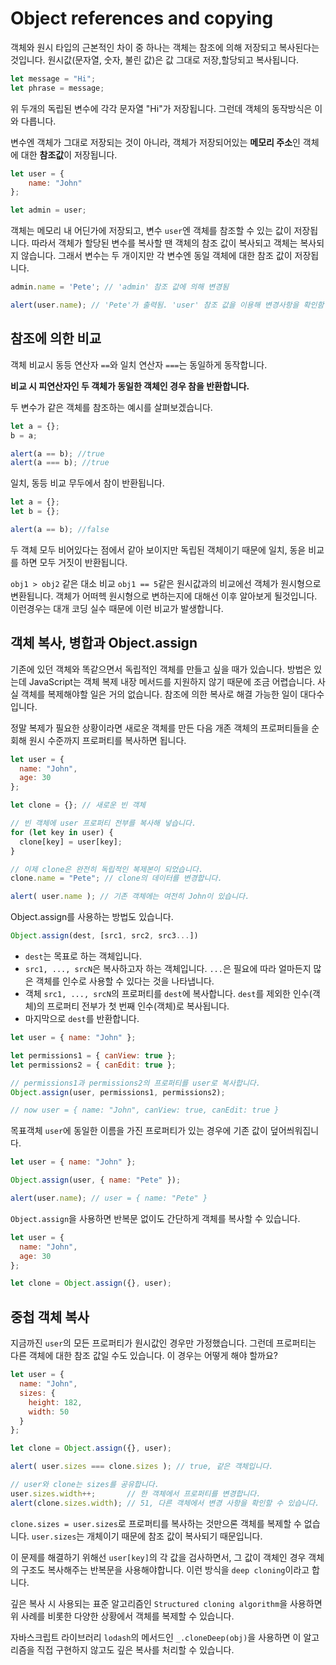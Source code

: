 # Object references and copying

객체와 원시 타입의 근본적인 차이 중 하나는 객체는 참조에 의해 저장되고 복사된다는 것입니다. 원시값(문자열, 숫자, 불린 값)은 값 그대로 저장,할당되고 복사됩니다.

```javascript
let message = "Hi";
let phrase = message;
```

위 두개의 독립된 변수에 각각 문자열 "Hi"가 저장됩니다. 그런데 객체의 동작방식은 이와 다릅니다.

변수엔 객체가 그대로 저장되는 것이 아니라, 객체가 저장되어있는 **메모리 주소**인 객체에 대한 **참조값**이 저장됩니다.

```javascript
let user = {
    name: "John"
};

let admin = user;
```

객체는 메모리 내 어딘가에 저장되고, 변수 `user`엔 객체를 참조할 수 있는 값이 저장됩니다. 따라서 객체가 할당된 변수를 복사할 땐 객체의 참조 값이 복사되고 객체는 복사되지 않습니다. 그래서 변수는 두 개이지만 각 변수엔 동일 객체에 대한 참조 값이 저장됩니다.

```javascript
admin.name = 'Pete'; // 'admin' 참조 값에 의해 변경됨

alert(user.name); // 'Pete'가 출력됨. 'user' 참조 값을 이용해 변경사항을 확인함
```

## 참조에 의한 비교

객체 비교시 동등 연산자 `==`와 일치 연산자 `===`는 동일하게 동작합니다.

**비교 시 피연산자인 두 객체가 동일한 객체인 경우 참을 반환합니다.**

두 변수가 같은 객체를 참조하는 예시를 살펴보겠습니다.

```javascript
let a = {};
b = a;

alert(a == b); //true
alert(a === b); //true
```

일치, 동등 비교 무두에서 참이 반환됩니다.

```javascript
let a = {};
let b = {};

alert(a == b); //false
```

두 객체 모두 비어있다는 점에서 같아 보이지만 독립된 객체이기 때문에 일치, 동읃 비교를 하면 모두 거짓이 반환됩니다.

`obj1 > obj2` 같은 대소  비교 `obj1 == 5`같은 원시값과의 비교에선 객체가 원시형으로 변환됩니다. 객체가 어떠헥 원시형으로 변하는지에 대해선 이후 알아보게 될것입니다. 이런경우는 대개 코딩 실수 때문에 이런 비교가 발생합니다.

## 객체 복사, 병합과 Object.assign

기존에 있던 객체와 똑같으면서 독립적인 객체를 만들고 싶을 때가 있습니다. 방법은 있는데 JavaScript는 객체 복제 내장 메서드를 지원하지 않기 때문에 조금 어렵습니다. 사실 객체를 복제해야할 일은 거의 없습니다. 참조에 의한 복사로 해결 가능한 일이 대다수입니다.

정말 복제가 필요한 상황이라면 새로운 객체를 만든 다음 개존 객체의 프로퍼티들을 순회해 원시 수준까지 프로퍼티를 복사하면 됩니다.

```javascript
let user = {
  name: "John",
  age: 30
};

let clone = {}; // 새로운 빈 객체

// 빈 객체에 user 프로퍼티 전부를 복사해 넣습니다.
for (let key in user) {
  clone[key] = user[key];
}

// 이제 clone은 완전히 독립적인 복제본이 되었습니다.
clone.name = "Pete"; // clone의 데이터를 변경합니다.

alert( user.name ); // 기존 객체에는 여전히 John이 있습니다.
```

Object.assign를 사용하는 방법도 있습니다.

```javascript
Object.assign(dest, [src1, src2, src3...])
```

- `dest`는 목표로 하는 객체입니다.
- `src1, ..., srcN`은 복사하고자 하는 객체입니다. `...`은 필요에 따라 얼마든지 많은 객체를 인수로 사용할 수 있다는 것을 나타냅니다.
- 객체 `src1, ..., srcN`의 프로퍼티를 `dest`에 복사합니다. `dest`를 제외한 인수(객체)의 프로퍼티 전부가 첫 번째 인수(객체)로 복사됩니다.
- 마지막으로 `dest`를 반환합니다.

```javascript
let user = { name: "John" };

let permissions1 = { canView: true };
let permissions2 = { canEdit: true };

// permissions1과 permissions2의 프로퍼티를 user로 복사합니다.
Object.assign(user, permissions1, permissions2);

// now user = { name: "John", canView: true, canEdit: true }
```

목표객체 `user`에 동일한 이름을 가진 프로퍼티가 있는 경우에 기존 값이 덮어씌워집니다.

```javascript
let user = { name: "John" };

Object.assign(user, { name: "Pete" });

alert(user.name); // user = { name: "Pete" }
```

`Object.assign`을 사용하면 반복문 없이도 간단하게 객체를 복사할 수 있습니다.

```javascript
let user = {
  name: "John",
  age: 30
};

let clone = Object.assign({}, user);
```

## 중첩 객체 복사

지금까진 `user`의 모든 프로퍼티가 원시값인 경우만 가정했습니다. 그런데 프로퍼티는 다른 객체에 대한 참조 값일 수도 있습니다. 이 경우는 어떻게 해야 할까요?

```javascript
let user = {
  name: "John",
  sizes: {
    height: 182,
    width: 50
  }
};

let clone = Object.assign({}, user);

alert( user.sizes === clone.sizes ); // true, 같은 객체입니다.

// user와 clone는 sizes를 공유합니다.
user.sizes.width++;       // 한 객체에서 프로퍼티를 변경합니다.
alert(clone.sizes.width); // 51, 다른 객체에서 변경 사항을 확인할 수 있습니다.
```

`clone.sizes = user.sizes`로 프로퍼티를 복사하는 것만으론 객체를 복제할 수 없습니다. `user.sizes`는 개체이기 때문에 참조 값이 복사되기 때문입니다.

이 문제를 해결하기 위해선 `user[key]`의 각 값을 검사하면서, 그 값이 객체인 경우 객체의 구조도 복사해주는 반복문을 사용해야합니다. 이런 방식을 `deep cloning`이라고 합니다.

깊은 복사 시 사용되는 표준 알고리즘인 `Structured cloning algorithm`을 사용하면 위 사례를 비롯한 다양한 상황에서 객체를 복제할 수 있습니다.

자바스크립트 라이브러리 `lodash`의 메서드인 `_.cloneDeep(obj)`을 사용하면 이 알고리즘을 직접 구현하지 않고도 깊은 복사를 처리할 수 있습니다.